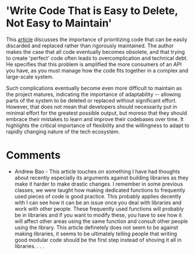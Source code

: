 # 'Write Code That is Easy to Delete, Not Easy to Maintain'
This [article](https://programmingisterrible.com/post/139222674273/write-code-that-is-easy-to-delete-not-easy-to) discusses the importance of prioritizing code that can be easily discarded and replaced rather than rigorously maintained. The author  makes the case that all code eventually becomes obsolete, and that trying to create 'perfect' code often leads to overcomplication and technical debt. He specifies that this problem is amplified the more consumers of an API you have, as you must manage how the code fits together in a complex and large-scale system. 

Such complications eventually become even more difficult to maintain as the project matures, indicating the importance of adaptability -- allowing parts of the system to be deleted or replaced without significant effort. However, that does not mean that developers should necessarily put in minimal effort for the greatest possible output, but moreso that they should embrace their mistakes to learn and improve their codebases over time. It highlights the critical importance of flexibility and the willingness to adapt to rapidly changing nature of the tech ecosystem.

# Comments
* Andrew Bao - This article touches on something I have had thoughts about recently especially its arguments against building libraries as they make it harder to make drastic changes. I remember in some previous classes, we were taught how making dedicated functions to frequently used pieces of code is good practice. This probably applies decently with I can see how it can be an issue once you deal with libraries and work with other people. These frequently used functions will probably be in libraries and if you want to modify these, you have to see how it will affect other areas using the same function and consult other people using the library. This article definetely does not seem to be against making libraries, it seems to be ultimately telling people that writing good modular code should be the first step instead of shoving it all in libraries.
.
.
.